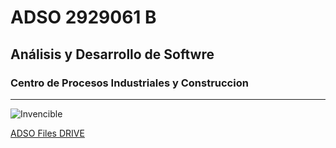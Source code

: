 # ADSO 2929061 B

## Análisis y Desarrollo de Softwre

### Centro de Procesos Industriales y Construccion

___

![Invencible](https://tinyurl.com/3cckkthc)

[ADSO Files DRIVE](https://tinyurl.com/wnkk334u)
